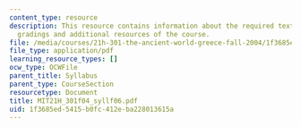 ```yaml
---
content_type: resource
description: This resource contains information about the required textbooks, course
  gradings and additional resources of the course.
file: /media/courses/21h-301-the-ancient-world-greece-fall-2004/1f3685ed5415b0fc412eba228013615a_MIT21H_301f04_syllf06.pdf
file_type: application/pdf
learning_resource_types: []
ocw_type: OCWFile
parent_title: Syllabus
parent_type: CourseSection
resourcetype: Document
title: MIT21H_301f04_syllf06.pdf
uid: 1f3685ed-5415-b0fc-412e-ba228013615a
---
```

